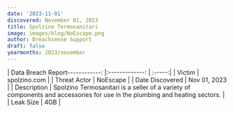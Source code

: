 ```yaml
---
date: '2023-11-01'
discovered: November 01, 2023
title: Spolzino Termosanitari
image: images/blog/NoEscape.png
author: Breachsense Support
draft: false
yearmonths: 2023/november
---
```


| Data Breach Report------------:     |:-------------:    | :-----:|
| Victim      | spolzino.com      | 
| Threat Actor      | NoEscape      | 
| Date Discovered      | Nov 01, 2023      | 
| Description      | Spolzino Termosanitari is a seller of a variety of components and accessories for use in the plumbing and heating sectors.      | 
| Leak Size      | 4GB      | 

